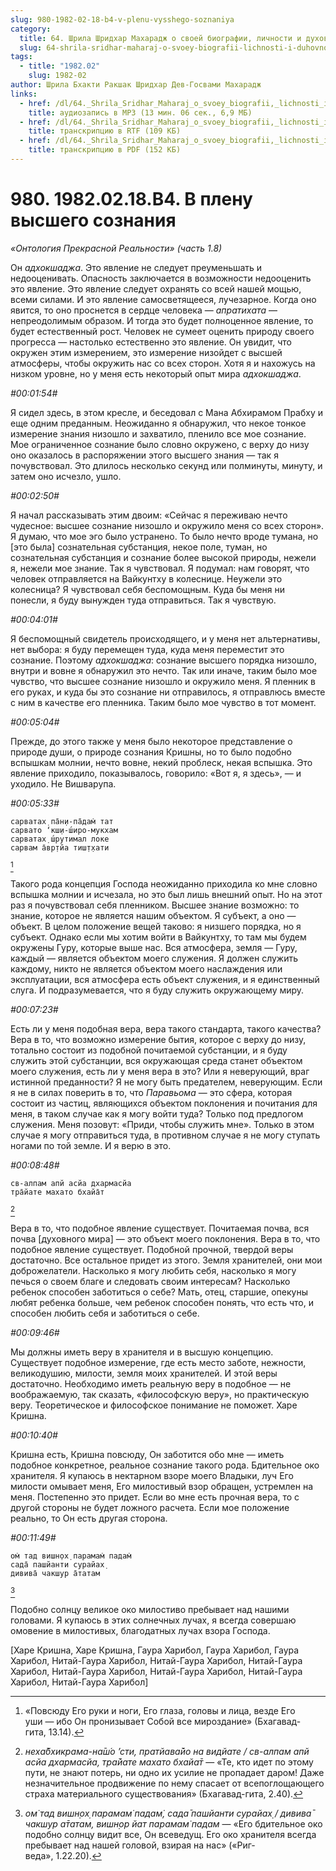 ```yaml
---
slug: 980-1982-02-18-b4-v-plenu-vysshego-soznaniya
category:
  title: 64. Шрила Шридхар Махарадж о своей биографии, личности и духовном опыте
  slug: 64-shrila-sridhar-maharaj-o-svoey-biografii-lichnosti-i-duhovnom-opyte
tags:
  - title: "1982.02"
    slug: 1982-02
author: Шрила Бхакти Ракшак Шридхар Дев-Госвами Махарадж
links:
  - href: /dl/64._Shrila_Sridhar_Maharaj_o_svoey_biografii,_lichnosti_i_duhovnom_opyte/980_1982.02.18.B4_SridharMj_V_plenu_vysshego_soznaniya.mp3
    title: аудиозапись в MP3 (13 мин. 06 сек., 6,9 МБ)
  - href: /dl/64._Shrila_Sridhar_Maharaj_o_svoey_biografii,_lichnosti_i_duhovnom_opyte/980_1982.02.18.B4_SridharMj_V_plenu_vysshego_soznaniya.rtf
    title: транскрипцию в RTF (109 КБ)
  - href: /dl/64._Shrila_Sridhar_Maharaj_o_svoey_biografii,_lichnosti_i_duhovnom_opyte/980_1982.02.18.B4_SridharMj_V_plenu_vysshego_soznaniya.pdf
    title: транскрипцию в PDF (152 КБ)
---
```


# 980. 1982.02.18.B4. В плену высшего сознания

*«Онтология Прекрасной Реальности» (часть 1.8)*

Он *адхокшаджа*. Это явление не следует преуменьшать и недооценивать. Опасность заключается в возможности недооценить это явление. Это явление следует охранять со всей нашей мощью, всеми силами. И это явление самосветящееся, лучезарное. Когда оно явится, то оно проснется в сердце человека — *апратихата* — непреодолимым образом. И тогда это будет полноценное явление, то будет естественный рост. Человек не сумеет оценить природу своего прогресса — настолько естественно это явление. Он увидит, что окружен этим измерением, это измерение низойдет с высшей атмосферы, чтобы окружить нас со всех сторон. Хотя я и нахожусь на низком уровне, но у меня есть некоторый опыт мира *адхокшаджа*.

*#00:01:54#*

Я сидел здесь, в этом кресле, и беседовал с Мана Абхирамом Прабху и еще одним преданным. Неожиданно я обнаружил, что некое тонкое измерение знания низошло и захватило, пленило все мое сознание. Мое ограниченное сознание было словно окружено, с верху до низу оно оказалось в распоряжении этого высшего знания — так я почувствовал. Это длилось несколько секунд или полминуты, минуту, и затем оно исчезло, ушло.

*#00:02:50#*

Я начал рассказывать этим двоим: «Сейчас я переживаю нечто чудесное: высшее сознание низошло и окружило меня со всех сторон». Я думаю, что мое эго было устранено. То было нечто вроде тумана, но [это была] сознательная субстанция, некое поле, туман, но сознательная субстанция и сознание более высокой природы, нежели я, нежели мое знание. Так я чувствовал. Я подумал: нам говорят, что человек отправляется на Вайкунтху в колеснице. Неужели это колесница? Я чувствовал себя беспомощным. Куда бы меня ни понесли, я буду вынужден туда отправиться. Так я чувствую.

*#00:04:01#*

Я беспомощный свидетель происходящего, и у меня нет альтернативы, нет выбора: я буду перемещен туда, куда меня переместит это сознание. Поэтому *адхокшаджа*: сознание высшего порядка низошло, внутри и вовне я обнаружил это нечто. Так или иначе, таким было мое чувство, что высшее сознание низошло и окружило меня. Я пленник в его руках, и куда бы это сознание ни отправилось, я отправлюсь вместе с ним в качестве его пленника. Таким было мое чувство в тот момент.

*#00:05:04#*

Прежде, до этого также у меня было некоторое представление о природе души, о природе сознания Кришны, но то было подобно вспышкам молнии, нечто вовне, некий проблеск, некая вспышка. Это явление приходило, показывалось, говорило: «Вот я, я здесь», — и уходило. Не Вишварупа.

*#00:05:33#*

    cарватах̣ па̄н̣и-па̄дам̇ тат
    сарвато ‘кш̣и-ш́иро-мукхам
    сарватах̣ ш́рутимал локе
    сарвам а̄вр̣тйа тиш̣т̣хати
[^_ftn1]

Такого рода концепция Господа неожиданно приходила ко мне словно вспышка молнии и исчезала, но это был лишь внешний опыт. Но на этот раз я почувствовал себя пленником. Высшее знание возможно: то знание, которое не является нашим объектом. Я субъект, а оно — объект. В целом положение вещей таково: я низшего порядка, но я субъект. Однако если мы хотим войти в Вайкунтху, то там мы будем окружены Гуру, которые выше нас. Вся атмосфера, земля — Гуру, каждый — является объектом моего служения. Я должен служить каждому, никто не является объектом моего наслаждения или эксплуатации, вся атмосфера есть объект служения, и я единственный слуга. И подразумевается, что я буду служить окружающему миру.

*#00:07:23#*

Есть ли у меня подобная вера, вера такого стандарта, такого качества? Вера в то, что возможно измерение бытия, которое с верху до низу, тотально состоит из подобной почитаемой субстанции, и я буду служить этой субстанции, вся окружающая среда станет объектом моего служения, есть ли у меня вера в это? Или я неверующий, враг истинной преданности? Я не могу быть предателем, неверующим. Если я не в силах поверить в то, что *Паравьома* — это сфера, которая состоит из частиц, являющихся объектом поклонения и почитания для меня, в таком случае как я могу войти туда? Только под предлогом служения. Меня позовут: «Приди, чтобы служить мне». Только в этом случае я могу отправиться туда, в противном случае я не могу ступать ногами по той земле. И я верю в это.

*#00:08:48#*

    св-алпам апй асйа дхармасйа
    тра̄йате махато бхайа̄т
[^_ftn2]

Вера в то, что подобное явление существует. Почитаемая почва, вся почва [духовного мира] — это объект моего поклонения. Вера в то, что подобное явление существует. Подобной прочной, твердой веры достаточно. Все остальное придет из этого. Земля хранителей, они мои доброжелатели. Насколько я могу любить себя, насколько я могу печься о своем благе и следовать своим интересам? Насколько ребенок способен заботиться о себе? Мать, отец, старшие, опекуны любят ребенка больше, чем ребенок способен понять, что есть что, и способен любить себя и заботиться о себе.

*#00:09:46#*

Мы должны иметь веру в хранителя и в высшую концепцию. Существует подобное измерение, где есть место заботе, нежности, великодушию, милости, земля моих хранителей. И этой веры достаточно. Необходимо иметь реальную веру в подобное — не воображаемую, так сказать, «философскую веру», но практическую веру. Теоретическое и философское понимание не поможет. Харе Кришна.

*#00:10:40#*

Кришна есть, Кришна повсюду, Он заботится обо мне — иметь подобное конкретное, реальное сознание такого рода. Бдительное око хранителя. Я купаюсь в нектарном взоре моего Владыки, луч Его милости омывает меня, Его милостивый взор обращен, устремлен на меня. Постепенно это придет. Если во мне есть прочная вера, то с другой стороны не будет ложного расчета. Если мое положение реально, то Он есть другая сторона.

*#00:11:49#*

    ом̇ тад вишн̣ох̣ парамам̇ падам̇
    сада̄ пашйанти сурайах̣
    дивива̄ чакшур а̄татам
[^_ftn3]

Подобно солнцу великое око милостиво пребывает над нашими головами. Я купаюсь в этих солнечных лучах, я всегда совершаю омовение в милостивых, благодатных лучах взора Господа.

[Харе Кришна, Харе Кришна, Гаура Харибол, Гаура Харибол, Гаура Харибол, Нитай-Гаура Харибол, Нитай-Гаура Харибол, Нитай-Гаура Харибол, Нитай-Гаура Харибол, Нитай-Гаура Харибол, Нитай-Гаура Харибол, Нитай-Гаура Харибол]



[^_ftn1]: «Повсюду Его руки и ноги, Его глаза, головы и лица, везде Его уши — ибо Он пронизывает Собой все мироздание» (Бхагавад-гита, 13.14).

[^_ftn2]: *неха̄бхикрама-на̄ш́о ’сти, пратйава̄йо на видйате / св-алпам апй асйа дхармасйа, тра̄йате махато бхайа̄т* — «Те, кто идет по этому пути, не знают потерь, ни одно их усилие не пропадает даром! Даже незначительное продвижение по нему спасает от всепоглощающего страха материального существования» (Бхагавад-гита, 2.40).

[^_ftn3]: *ом̇ тад вишн̣ох̣ парамам̇ падам̇, сада̄ пашйанти сурайах̣ / дивива̄ чакшур а̄татам, вишн̣ор йат парамам̇ падам* — «Его бдительное око подобно солнцу видит все, Он всеведущ. Его око хранителя всегда пребывает над нашей головой, взирая на нас» («Риг-веда», 1.22.20).

